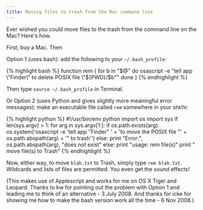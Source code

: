```yaml
---
title: Moving files to trash from the Mac command line
---
```

Ever wished you could move files to the trash from the command line on the Mac? Here's how.

First, buy a Mac. Then

<!--more-->

Option 1 (uses bash): add the following to your <code>~/.bash_profile</code>:

{% highlight bash %}
function rem {
  for b in "$@"
  do
    osascript -e "tell app \"Finder\" to delete POSIX file \"${PWD}/$b\""
  done
}
{% endhighlight %}

Then type <code>source ~/.bash_profile</code> in Terminal.

Or Option 2 (uses Python and gives slightly more meaningful error messages): make an executable file called <code>rem</code> somewhere in your <code>$PATH</code>:

{% highlight python %}
#!/usr/bin/env python
import os
import sys
if len(sys.argv) > 1:
    for arg in sys.argv[1:]:
        if os.path.exists(arg):
            os.system('osascript -e \'tell app "Finder" '
                      + 'to move the POSIX file "'
                      + os.path.abspath(arg) + '" to trash\'')
        else:
            print "Error:", os.path.abspath(arg), "does not exist"
else:
    print "usage: rem file(s)"
    print "       move file(s) to Trash"
{% endhighlight %}

Now, either way, to move <code>blah.txt</code> to Trash, simply type <code>rem blah.txt</code>. Wildcards and lists of files are permitted. You even get the sound effects!

(This makes use of Applescript and works for me on OS X Tiger and Leopard. Thanks to kw for pointing out the problem with Option 1 and leading me to think of an alternative - 3 July 2008. And thanks for icke for showing me how to make the bash version work all the time - 6 Nov 2008.)
